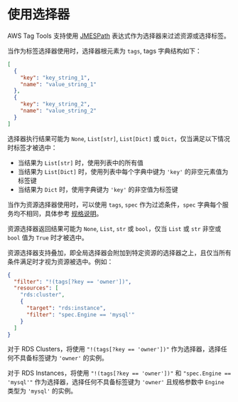 # 使用选择器

AWS Tag Tools 支持使用 [JMESPath](https://www.jmespath.org) 表达式作为选择器来过滤资源或选择标签。

当作为标签选择器使用时，选择器根元素为 `tags`, tags 字典结构如下：

```json
[
  {
    "key": "key_string_1",
    "name": "value_string_1"
  },
  {
    "key": "key_string_2",
    "name": "value_string_2"
  }
]
```

选择器执行结果可能为 `None`, `List[str]`, `List[Dict]` 或 `Dict`，仅当满足以下情况时标签才被选中：

- 当结果为 `List[str]` 时，使用列表中的所有值
- 当结果为 `List[Dict]` 时，使用列表中每个字典中键为 `'key'` 的非空元素值为标签键
- 当结果为 `Dict` 时，使用字典键为 `'key'` 的非空值为标签键

当作为资源选择器使用时，可以使用 `tags`, `spec` 作为过滤条件，`spec` 字典每个服务均不相同，具体参考 [规格说明](SPEC.md)。

资源选择器返回结果可能为 `None`, `List`, `str` 或 `bool`，仅当 `List` 或 `str` 非空或 `bool` 值为 `True` 时才被选中。

资源选择器支持叠加，即全局选择器会附加到特定资源的选择器之上，且仅当所有条件满足时才视为资源被选中。例如：

```json
{
  "filter": "!(tags[?key == 'owner'])",
  "resources": [
    "rds:cluster",
    {
      "target": "rds:instance",
      "filter": "spec.Engine == 'mysql'"
    }
  ]
}
```

对于 RDS Clusters，将使用 `"!(tags[?key == 'owner'])"` 作为选择器，选择任何不具备标签键为 `'owner'` 的实例。

对于 RDS Instances，将使用  `"!(tags[?key == 'owner'])"` 和 `"spec.Engine == 'mysql'"`
作为选择器，选择任何不具备标签键为 `'owner'` 且规格参数中 `Engine` 类型为 `'mysql'` 的实例。 